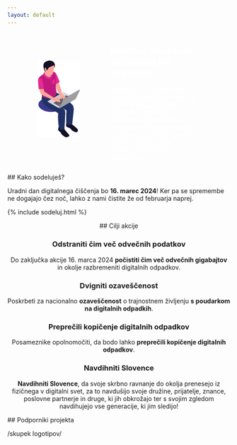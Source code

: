 ```yaml
---
layout: default
---
```


<div style="display:flex; justify-content: space-evenly; flex-wrap: wrap; align-items: center; margin-bottom: 1em">
	<div style="">
		<img src="assets/img/sedecko.webp" width="95" height="174" alt="key visual projekta" aria-hidden="true">
	</div>
	<div style="baorder: 1px solid green; max-width: 40%; color:white">
		<h2 style="color:white">Internet proizvede več emisij kot letalstvo!</h2>
		<p>
			Dobrodošli v digitalni različici akcije Očistimo Slovenijo, kjer bomo skupaj ustvarjali trajnostno digitalno prihodnost. Stopite korak naprej, očistite svoje digitalne naprave, zmanjšajte ogljični odtis in skupaj z nami oblikujte bolj trajnosten digitalni svet!
		</p>
	</div>
</div>

<div class="block" markdown="1">
## Kako sodeluješ?

Uradni dan digitalnega čiščenja bo <strong>16. marec 2024</strong>! Ker pa se spremembe ne dogajajo čez noč, lahko z nami čistite že od februarja naprej.

{% include sodeluj.html %}

</div>

<div class="block para" markdown="1" style="text-align: center;">
## Cilji akcije

### Odstraniti čim več odvečnih podatkov
Do zaključka akcije 16. marca 2024 **počistiti čim več odvečnih gigabajtov** in okolje razbremeniti digitalnih odpadkov.

### Dvigniti ozaveščenost
Poskrbeti za nacionalno **ozaveščenost** o trajnostnem življenju **s poudarkom na digitalnih odpadkih**.

### Preprečili kopičenje digitalnih odpadkov
Posameznike opolnomočiti, da bodo lahko **preprečili kopičenje digitalnih odpadkov**.

### Navdihniti Slovence
**Navdihniti Slovence**, da svoje skrbno ravnanje do okolja prenesejo iz fizičnega v digitalni svet, za to navdušijo svoje družine, prijatelje, znance, poslovne partnerje in druge, ki jih obkrožajo ter s svojim zgledom navdihujejo vse generacije, ki jim sledijo!


</div>

<div class="block para" markdown="1">
## Podporniki projekta

/skupek logotipov/
</div>
